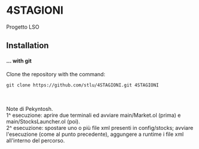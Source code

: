 # 4STAGIONI
Progetto LSO 

## Installation

#### ... with git

Clone the repository with the command:

	git clone https://github.com/stlu/4STAGIONI.git 4STAGIONI

<br><br>
Note di Pekyntosh.
<br>
1^ esecuzione: aprire due terminali ed avviare main/Market.ol (prima) e main/StocksLauncher.ol (poi).
<br>
2^ esecuzione: spostare uno o più file xml presenti in config/stocks; avviare l'esecuzione (come al punto precedente), aggungere a runtime i file xml all'interno del percorso.

